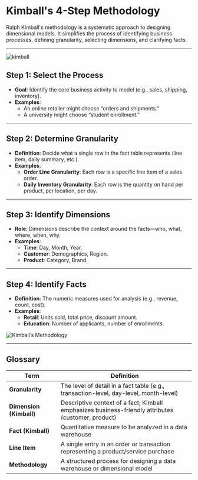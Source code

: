 # Kimball's 4-Step Methodology

Ralph Kimball's methodology is a systematic approach to designing dimensional models. It simplifies the process of identifying business processes, defining granularity, selecting dimensions, and clarifying facts.

---
![kimball](https://encrypted-tbn0.gstatic.com/images?q=tbn:ANd9GcQ_K9dREEY8L_xfHW0Udayf9rK5A5cWvxcIhg&s)


## Step 1: Select the Process

- **Goal**: Identify the core business activity to model (e.g., sales, shipping, inventory).  
- **Examples**:  
  - An online retailer might choose “orders and shipments.”  
  - A university might choose “student enrollment.”

---

## Step 2: Determine Granularity

- **Definition**: Decide what a single row in the fact table represents (line item, daily summary, etc.).  
- **Examples**:  
  - **Order Line Granularity**: Each row is a specific line item of a sales order.  
  - **Daily Inventory Granularity**: Each row is the quantity on hand per product, per location, per day.

---

## Step 3: Identify Dimensions

- **Role**: Dimensions describe the context around the facts—who, what, where, when, why.  
- **Examples**:  
  - **Time**: Day, Month, Year.  
  - **Customer**: Demographics, Region.  
  - **Product**: Category, Brand.

---

## Step 4: Identify Facts

- **Definition**: The numeric measures used for analysis (e.g., revenue, count, cost).  
- **Examples**:  
  - **Retail**: Units sold, total price, discount amount.  
  - **Education**: Number of applicants, number of enrollments.

![Kimball’s Methodology](https://encrypted-tbn0.gstatic.com/images?q=tbn:ANd9GcR0Jx3SZAMLbGjwB3Io01BlYLQkpRL9Sz0qmQ&s)

---

## Glossary

| **Term**                   | **Definition**                                                                                       |
|----------------------------|-----------------------------------------------------------------------------------------------------|
| **Granularity**            | The level of detail in a fact table (e.g., transaction-level, day-level, month-level)               |
| **Dimension (Kimball)**    | Descriptive context of a fact; Kimball emphasizes business-friendly attributes (customer, product)  |
| **Fact (Kimball)**         | Quantitative measure to be analyzed in a data warehouse                                            |
| **Line Item**              | A single entry in an order or transaction representing a product/service purchase                   |
| **Methodology**            | A structured process for designing a data warehouse or dimensional model                           |